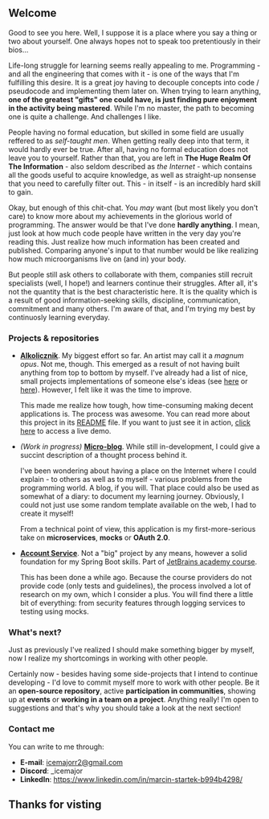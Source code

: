 ## Welcome
Good to see you here. Well, I suppose it is a place where you say a thing or two about yourself. One always hopes not to speak too pretentiously in their bios...

Life-long struggle for learning seems really appealing to me. Programming - and all the engineering that comes with it - is one of the ways that I'm
fulfilling this desire. It is a great joy having to decouple concepts into code / pseudocode and implementing them later on. When trying to learn anything,
**one of the greatest "gifts" one could have, is just finding pure enjoyment in the activity being mastered**. While I'm no master, the path to becoming one
is quite a challenge. And challenges I like.

People having no formal education, but skilled in some field are usually reffered to as _self-taught men_. When getting really deep into that term, it would hardly ever be true.
After all, having no formal education does not leave you to yourself. Rather than that, you are left in **The Huge Realm Of The Information** - also seldom described as _the Internet_ -
which contains all the goods useful to acquire knowledge, as well as straight-up nonsense that you need to carefully filter out. This - in itself - is an incredibly hard skill to gain.

Okay, but enough of this chit-chat. You *may* want (but most likely you don't care) to know more about my achievements in the glorious world of programming.
The answer would be that I've done **hardly anything**. I mean, just look at how much code people have written in the very day you're reading this. Just realize how much information
has been created and published. Comparing anyone's input to that number would be like realizing how much microorganisms live on (and in) your body.

But people still ask others to collaborate with them, companies still recruit specialists (well, I hope!) and learners continue their struggles. After all, it's not the quantity
that is the best characteristic here. It is the quality which is a result of good information-seeking skills, discipline, communication, commitment and many others. I'm aware of that,
and I'm trying my best by continuosly learning everyday.

### Projects & repositories
* [**Alkolicznik**](https://github.com/IceMajor2/Alkolicznik). My biggest effort so far. An artist may call it a *magnum opus*.
Not me, though. This emerged as a result of not having built anything from top to bottom by myself. I've already had
a list of nice, small projects implementations of someone else's ideas (see [here](https://github.com/IceMajor2/programming-projects-for-advanced-begginers)
or [here](https://github.com/IceMajor2/hyperskill-projects)). However, I felt like it was the time to improve.

  This made me realize how tough, how time-consuming making decent applications is. The process was awesome.
  You can read more about this project in its [README](https://github.com/IceMajor2/Alkolicznik/blob/main/README.md) file.
  If you want to just see it in action, [click here](https://alkolicznik.alwaysdata.net/) to access a live demo.

* _(Work in progress)_ [**Micro-blog**](https://github.com/IceMajor2/micro-blog). While still in-development, I could give a succint description of a thought process behind it.

  I've been wondering about having a place on the Internet where I could explain - to others as well as to myself - various problems from the programming world. A blog, if you will.
  That place could also be used as somewhat of a diary: to document my learning journey. Obviously, I could not just use some random template available on the web, I had to create it myself!
  
  From a technical point of view, this application is my first-more-serious take on **microservices**, **mocks** or **OAuth 2.0**.

* [**Account Service**](https://github.com/IceMajor2/hyperskill-projects/tree/main/account-service). Not a "big" project by any means, however a solid foundation for my Spring Boot skills.
  Part of [JetBrains academy course](https://hyperskill.org/projects/217).

  This has been done a while ago. Because the course providers do not provide code (only tests and guidelines),
  the process involved a lot of research on my own, which I consider a plus. You will find there a little bit of everything: from security features through logging services to testing using mocks.

### What's next?
Just as previously I've realized I should make something bigger by myself, now I realize my shortcomings in working with other people.

Certainly now - besides having some side-projects that I intend to continue developing - I'd love to commit myself more to work with other people.
Be it an **open-source repository**, active **participation in communities**, showing up at **events** or **working in a team on a project**.
Anything really! I'm open to suggestions and that's why you should take a look at the next section!

### Contact me
You can write to me through:
* **E-mail**: icemajorr2@gmail.com
* **Discord**: _icemajor
* **LinkedIn**: https://www.linkedin.com/in/marcin-startek-b994b4298/

## Thanks for visting
